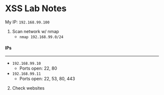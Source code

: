# XSS Lab Notes

My IP: `192.168.99.100`

1. Scan network w/ nmap
	- `nmap 192.168.99.0/24`
#### IPs
---
- `192.168.99.10`
	- Ports open: 22, 80
- `192.168.99.11`
	- Ports open: 22, 53, 80, 443

2. Check websites